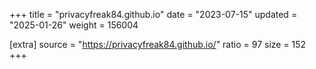 +++
title = "privacyfreak84.github.io"
date = "2023-07-15"
updated = "2025-01-26"
weight = 156004

[extra]
source = "https://privacyfreak84.github.io/"
ratio = 97
size = 152
+++
